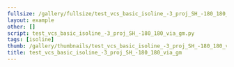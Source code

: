 ```yaml
---
fullsize: /gallery/fullsize/test_vcs_basic_isoline_-3_proj_SH_-180_180_via_gm.png
layout: example
other: []
script: test_vcs_basic_isoline_-3_proj_SH_-180_180_via_gm.py
tags: [isoline]
thumb: /gallery/thumbnails/test_vcs_basic_isoline_-3_proj_SH_-180_180_via_gm.png
title: test_vcs_basic_isoline_-3_proj_SH_-180_180_via_gm
---
```

